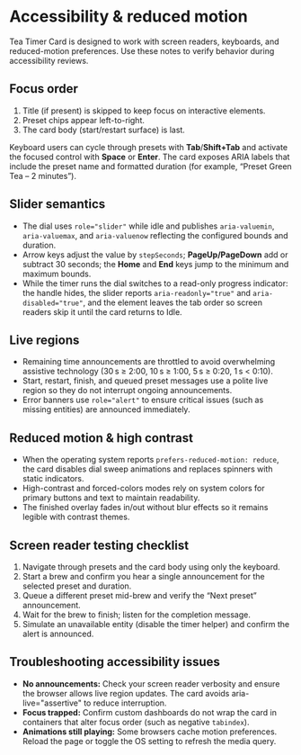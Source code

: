 # Accessibility & reduced motion

Tea Timer Card is designed to work with screen readers, keyboards, and reduced-motion preferences.
Use these notes to verify behavior during accessibility reviews.

## Focus order

1. Title (if present) is skipped to keep focus on interactive elements.
2. Preset chips appear left-to-right.
3. The card body (start/restart surface) is last.

Keyboard users can cycle through presets with **Tab**/**Shift+Tab** and activate the focused control
with **Space** or **Enter**. The card exposes ARIA labels that include the preset name and formatted
duration (for example, “Preset Green Tea – 2 minutes”).

## Slider semantics

- The dial uses `role="slider"` while idle and publishes `aria-valuemin`, `aria-valuemax`, and
  `aria-valuenow` reflecting the configured bounds and duration.
- Arrow keys adjust the value by `stepSeconds`; **PageUp/PageDown** add or subtract 30 seconds; the
  **Home** and **End** keys jump to the minimum and maximum bounds.
- While the timer runs the dial switches to a read-only progress indicator: the handle hides, the
  slider reports `aria-readonly="true"` and `aria-disabled="true"`, and the element leaves the tab
  order so screen readers skip it until the card returns to Idle.

## Live regions

- Remaining time announcements are throttled to avoid overwhelming assistive technology
  (30 s ≥ 2:00, 10 s ≥ 1:00, 5 s ≥ 0:20, 1 s < 0:10).
- Start, restart, finish, and queued preset messages use a polite live region so they do not interrupt
  ongoing announcements.
- Error banners use `role="alert"` to ensure critical issues (such as missing entities) are announced
  immediately.

## Reduced motion & high contrast

- When the operating system reports `prefers-reduced-motion: reduce`, the card disables dial sweep
  animations and replaces spinners with static indicators.
- High-contrast and forced-colors modes rely on system colors for primary buttons and text to maintain
  readability.
- The finished overlay fades in/out without blur effects so it remains legible with contrast themes.

## Screen reader testing checklist

1. Navigate through presets and the card body using only the keyboard.
2. Start a brew and confirm you hear a single announcement for the selected preset and duration.
3. Queue a different preset mid-brew and verify the “Next preset” announcement.
4. Wait for the brew to finish; listen for the completion message.
5. Simulate an unavailable entity (disable the timer helper) and confirm the alert is announced.

## Troubleshooting accessibility issues

- **No announcements:** Check your screen reader verbosity and ensure the browser allows live region
  updates. The card avoids aria-live="assertive" to reduce interruption.
- **Focus trapped:** Confirm custom dashboards do not wrap the card in containers that alter focus
  order (such as negative `tabindex`).
- **Animations still playing:** Some browsers cache motion preferences. Reload the page or toggle the
  OS setting to refresh the media query.
